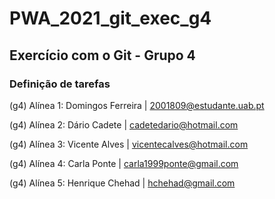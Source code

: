 # PWA_2021_git_exec_g4

## Exercício com o Git - Grupo 4
### Definição de tarefas

(g4) Alínea 1: Domingos Ferreira | 2001809@estudante.uab.pt

(g4) Alínea 2: Dário Cadete | cadetedario@hotmail.com

(g4) Alínea 3: Vicente Alves | vicentecalves@hotmail.com

(g4) Alínea 4: Carla Ponte | carla1999ponte@gmail.com

(g4) Alínea 5: Henrique Chehad | hchehad@gmail.com
